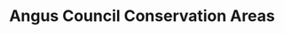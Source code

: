 ---
schema: default
title: Angus Council Conservation Areas
organization: Angus Council
notes: Conservation areas are areas of special architectural or historic interest. They are designated by Angus Council to ensure any new development preserves or enhances their varied character.
resources:

  - name: Angus Council Conservation Areas WMS
  - url: http://data.angus.gov.uk/geoserver/inspire/inspire:pln_conservationareas/wms?service=WMS&request=GetMap
  - format: WMS

  - name: Angus Council Conservation Areas KML
  - url: http://data.angus.gov.uk/geoserver/inspire/wms/kml?layers=inspire:pln_conservationareas&mode=download
  - format: KML

  - name: Angus Council Conservation Areas GEOJSON
  - url: http://data.angus.gov.uk/geoserver/inspire/ows?service=WFS&version=1.0.0&request=GetFeature&typeName=inspire:pln_conservationareas&outputFormat=application%2Fjson&srsName=EPSG:3857
  - format: GEOJSON

license: UK Open Government Licence (OGL)
category:

  - amenity value

  - built environment

  - conservation

  - environment

  - historic

  - planning


  - 

maintainer: Tim Wisniewski
maintainer_email: tim@timwis.com
---